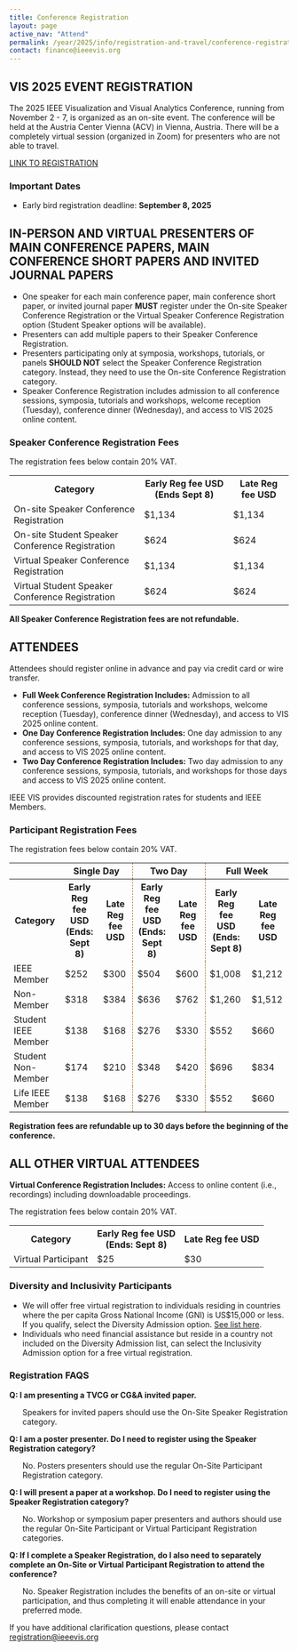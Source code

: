 ```yaml
---
title: Conference Registration
layout: page
active_nav: "Attend"
permalink: /year/2025/info/registration-and-travel/conference-registration
contact: finance@ieeevis.org
---
```


## VIS 2025 EVENT REGISTRATION
The 2025 IEEE Visualization and Visual Analytics Conference, running from November 2 - 7, is organized as an on-site event.
The conference will be held at the Austria Center Vienna (ACV) in Vienna, Austria.
There will be a completely virtual session (organized in Zoom) for presenters who are not able to travel.

<a class="button" href="https://cvent.me/YkREVy" target="_blank"> LINK TO REGISTRATION </a>


### Important Dates
<ul>
<li>Early bird registration deadline: <strong>September 8, 2025</strong></li>
</ul>


## IN-PERSON AND VIRTUAL PRESENTERS OF MAIN CONFERENCE PAPERS, MAIN CONFERENCE SHORT PAPERS AND INVITED JOURNAL PAPERS
<ul>
<li>One speaker for each main conference paper, main conference short paper, or invited journal paper <b>MUST</b> register under the On-site Speaker Conference Registration or the Virtual Speaker Conference Registration option (Student Speaker options will be available).</li>
<li>Presenters can add multiple papers to their Speaker Conference Registration.</li>
<li>Presenters participating only at symposia, workshops, tutorials, or panels <b>SHOULD NOT</b> select the Speaker Conference Registration category. Instead, they need to use the On-site Conference Registration category.</li>
<li>Speaker Conference Registration includes admission to all conference sessions, symposia, tutorials and workshops, welcome reception (Tuesday), conference dinner (Wednesday), and access to VIS 2025 online content.</li>
</ul>


### Speaker Conference Registration Fees

The registration fees below contain 20% VAT.

<table>
<tr>
    <th>Category</th>
    <th>Early Reg fee USD (Ends Sept 8)</th>
    <th>Late Reg fee USD </th>
</tr>
<tr>
    <td>On-site Speaker Conference Registration</td>
    <td>$1,134</td>
    <td>$1,134</td>
</tr>
<tr>
    <td>On-site Student Speaker Conference Registration</td>
    <td>$624</td>
    <td>$624</td>
</tr>
<tr>
    <td>Virtual Speaker Conference Registration</td>
    <td>$1,134</td>
    <td>$1,134</td>
</tr>
<tr>
    <td>Virtual Student Speaker Conference Registration</td>
    <td>$624</td>
    <td>$624</td>
</tr>
</table>

**All Speaker Conference Registration fees are not refundable.**


## ATTENDEES
Attendees should register online in advance and pay via credit card or wire transfer.
<ul>
  <li><b>Full Week Conference Registration Includes:</b> Admission to all conference sessions, symposia, tutorials and workshops, welcome reception (Tuesday), conference dinner (Wednesday), and access to VIS 2025 online content.</li>
<li><b>One Day Conference Registration Includes:</b> One day admission to any conference sessions, symposia, tutorials, and workshops for that day, and access to VIS 2025 online content.</li>
 <li><b>Two Day Conference Registration Includes:</b> Two day admission to any conference sessions, symposia, tutorials, and workshops for those days and access to VIS 2025 online content.</li>
</ul>
IEEE VIS provides discounted registration rates for students and IEEE Members.


### Participant Registration Fees

The registration fees below contain 20% VAT.

<table>
  <tr>
    <th></th>
    <th colspan=2 style="text-align:center; border-right: 1px dashed #a46314;">Single Day</th>
    <th colspan=2 style="text-align:center; border-right: 1px dashed #a46314;">Two Day</th>
    <th colspan=2 style="text-align:center">Full Week</th>
  </tr>
  <tr>
    <th>Category</th>
    <th>Early Reg fee USD<br>(Ends: Sept 8)</th>
    <th style="border-right: 1px dashed #a46314;">Late Reg fee USD</th>
    <th>Early Reg fee USD<br>(Ends: Sept 8)</th>
    <th style="border-right: 1px dashed #a46314;">Late Reg fee USD</th>
    <th>Early Reg fee USD<br>(Ends: Sept 8)</th>
    <th>Late Reg fee USD</th>
  </tr>
<tr>
    <td>IEEE Member</td>
    <td>$252</td>
    <td style="border-right: 1px dashed #a46314;">$300</td>
    <td>$504</td>
    <td style="border-right: 1px dashed #a46314;">$600</td>
    <td>$1,008</td>
    <td>$1,212</td>
</tr>
<tr>
    <td>Non-Member</td>
    <td>$318</td>
    <td style="border-right: 1px dashed #a46314;">$384</td>
    <td>$636</td>
    <td style="border-right: 1px dashed #a46314;">$762</td>
    <td>$1,260</td>
    <td>$1,512</td>
</tr>
<tr>
    <td>Student IEEE Member</td>
    <td>$138</td>
    <td style="border-right: 1px dashed #a46314;">$168</td>
    <td>$276</td>
    <td style="border-right: 1px dashed #a46314;">$330</td>
    <td>$552</td>
    <td>$660</td>
</tr>
<tr>
    <td>Student Non-Member</td>
    <td>$174</td>
    <td style="border-right: 1px dashed #a46314;">$210</td>
    <td>$348</td>
    <td style="border-right: 1px dashed #a46314;">$420</td>
    <td>$696</td>
    <td>$834</td>
</tr>
<tr>
    <td>Life IEEE Member</td>
    <td>$138</td>
    <td style="border-right: 1px dashed #a46314;">$168</td>
    <td>$276</td>
    <td style="border-right: 1px dashed #a46314;">$330</td>
    <td>$552</td>
    <td>$660</td>
</tr>
</table>


**Registration fees are refundable up to 30 days before the beginning of the conference.**

## ALL OTHER VIRTUAL ATTENDEES

<b>Virtual Conference Registration Includes:</b> Access to online content (i.e., recordings) including downloadable proceedings.

The registration fees below contain 20% VAT.

<table>
  <tr>
    <th>Category</th>
    <th>Early Reg fee USD<br>(Ends: Sept 8)</th>
    <th>Late Reg fee USD</th>
  </tr>
<tr>
    <td>Virtual Participant</td>
    <td>$25</td>
    <td>$30</td>
</tr>
</table>


### Diversity and Inclusivity Participants

<ul>
<li>We will offer free virtual registration to individuals residing in countries where the per capita Gross National Income (GNI) is US$15,000 or less.  If you qualify, select the Diversity Admission option. <a href="https://www.ieee.org/membership/join/emember-countries.html">See list here</a>.</li>
<li>Individuals who need financial assistance but reside in a country not included on the Diversity Admission list, can select the Inclusivity Admission option for a free virtual registration.</li>
</ul>


### Registration FAQS

**Q: I am presenting a TVCG or CG&A invited paper.**

<ul>
Speakers for invited papers should use the On-Site Speaker Registration category.
</ul>

**Q: I am a poster presenter. Do I need to register using the Speaker Registration category?**

<ul>
No. Posters presenters should use the regular On-Site Participant Registration category. 
</ul>

**Q: I will present a paper at a workshop. Do I need to register using the Speaker Registration category?**

<ul>
No. Workshop or symposium paper presenters and authors should use the regular On-Site Participant or Virtual Participant Registration categories. 
</ul>

**Q: If I complete a Speaker Registration, do I also need to separately complete an On-Site or Virtual Participant Registration to attend the conference?**

<ul>
No. Speaker Registration includes the benefits of an on-site or virtual participation, and thus completing it will enable attendance in your preferred mode.
</ul>

If you have additional clarification questions, please contact <a href="mailto:registration@ieeevis.org"> registration@ieeevis.org</a>
